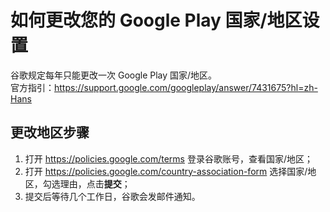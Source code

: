 # 如何更改您的 Google Play 国家/地区设置

谷歌规定每年只能更改一次 Google Play 国家/地区。\
官方指引：https://support.google.com/googleplay/answer/7431675?hl=zh-Hans

## 更改地区步骤
1. 打开 https://policies.google.com/terms 登录谷歌账号，查看国家/地区；
2. 打开 https://policies.google.com/country-association-form 选择国家/地区，勾选理由，点击**提交**；
3. 提交后等待几个工作日，谷歌会发邮件通知。
